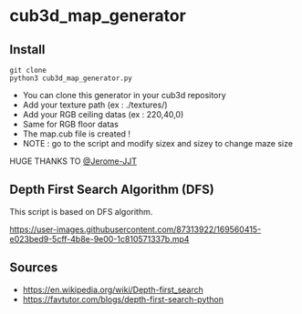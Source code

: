 # cub3d_map_generator

## Install
```
git clone
python3 cub3d_map_generator.py
```

- You can clone this generator in your cub3d repository
- Add your texture path (ex : ./textures/)
- Add your RGB ceiling datas (ex : 220,40,0)
- Same for RGB floor datas
- The map.cub file is created !
- NOTE : go to the script and modify sizex and sizey to change maze size

HUGE THANKS TO [@Jerome-JJT](https://github.com/Jerome-JJT)

## Depth First Search Algorithm (DFS)

This script is based on DFS algorithm.

https://user-images.githubusercontent.com/87313922/169560415-e023bed9-5cff-4b8e-9e00-1c810571337b.mp4

## Sources

- https://en.wikipedia.org/wiki/Depth-first_search
- https://favtutor.com/blogs/depth-first-search-python
